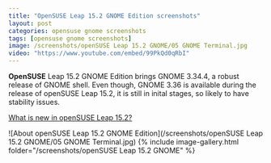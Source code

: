 ```yaml
---
title: "OpenSUSE Leap 15.2 GNOME Edition screenshots"
layout: post
categories: opensuse gnome screenshots
tags: [opensuse gnome screenshots]
image: /screenshots/openSUSE Leap 15.2 GNOME/05 GNOME Terminal.jpg
video: "https://www.youtube.com/embed/99PkQd0qRbI"
---
```


**OpenSUSE** Leap 15.2 GNOME Edition brings GNOME 3.34.4, a robust release of GNOME shell. Even though, GNOME 3.36 is available during the release of openSUSE Leap 15.2, it is still in inital stages, so likely to have stability issues.

[What is new in openSUSE Leap 15.2?](/opensuse-leap-15.2/)

![About openSUSE Leap 15.2 GNOME Edition](/screenshots/openSUSE Leap 15.2 GNOME/05 GNOME Terminal.jpg)
{% include image-gallery.html folder="/screenshots/openSUSE Leap 15.2 GNOME" %}
